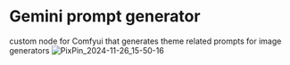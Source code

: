 # Gemini prompt generator
custom node for Comfyui that generates theme related prompts for image generators
![PixPin_2024-11-26_15-50-16](https://github.com/user-attachments/assets/61718ce3-a7b9-45d0-b9b5-2dcfda87e1a7)
